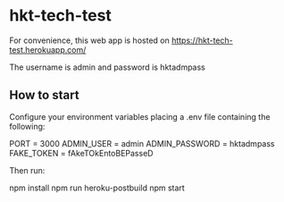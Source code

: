 # hkt-tech-test

For convenience, this web app is hosted on https://hkt-tech-test.herokuapp.com/

The username is admin and password is hktadmpass

## How to start

Configure your environment variables placing a .env file containing the following:

PORT = 3000
ADMIN_USER = admin
ADMIN_PASSWORD = hktadmpass
FAKE_TOKEN = fAkeTOkEntoBEPasseD

Then run:

npm install
npm run heroku-postbuild
npm start
